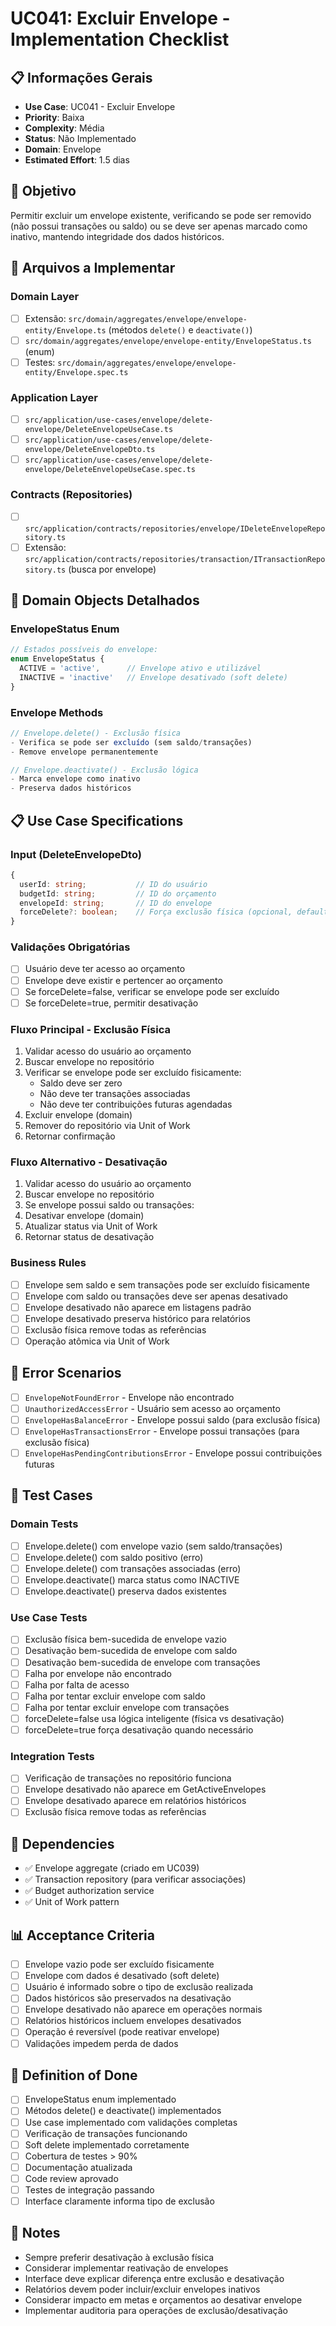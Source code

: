 # UC041: Excluir Envelope - Implementation Checklist

## 📋 **Informações Gerais**
- **Use Case**: UC041 - Excluir Envelope
- **Priority**: Baixa
- **Complexity**: Média
- **Status**: Não Implementado
- **Domain**: Envelope
- **Estimated Effort**: 1.5 dias

## 🎯 **Objetivo**
Permitir excluir um envelope existente, verificando se pode ser removido (não possui transações ou saldo) ou se deve ser apenas marcado como inativo, mantendo integridade dos dados históricos.

## 📁 **Arquivos a Implementar**

### **Domain Layer**
- [ ] Extensão: `src/domain/aggregates/envelope/envelope-entity/Envelope.ts` (métodos `delete()` e `deactivate()`)
- [ ] `src/domain/aggregates/envelope/envelope-entity/EnvelopeStatus.ts` (enum)
- [ ] Testes: `src/domain/aggregates/envelope/envelope-entity/Envelope.spec.ts`

### **Application Layer**
- [ ] `src/application/use-cases/envelope/delete-envelope/DeleteEnvelopeUseCase.ts`
- [ ] `src/application/use-cases/envelope/delete-envelope/DeleteEnvelopeDto.ts`
- [ ] `src/application/use-cases/envelope/delete-envelope/DeleteEnvelopeUseCase.spec.ts`

### **Contracts (Repositories)**
- [ ] `src/application/contracts/repositories/envelope/IDeleteEnvelopeRepository.ts`
- [ ] Extensão: `src/application/contracts/repositories/transaction/ITransactionRepository.ts` (busca por envelope)

## 🧱 **Domain Objects Detalhados**

### **EnvelopeStatus Enum**
```typescript
// Estados possíveis do envelope:
enum EnvelopeStatus {
  ACTIVE = 'active',      // Envelope ativo e utilizável
  INACTIVE = 'inactive'   // Envelope desativado (soft delete)
}
```

### **Envelope Methods**
```typescript
// Envelope.delete() - Exclusão física
- Verifica se pode ser excluído (sem saldo/transações)
- Remove envelope permanentemente

// Envelope.deactivate() - Exclusão lógica
- Marca envelope como inativo
- Preserva dados históricos
```

## 📋 **Use Case Specifications**

### **Input (DeleteEnvelopeDto)**
```typescript
{
  userId: string;           // ID do usuário
  budgetId: string;         // ID do orçamento
  envelopeId: string;       // ID do envelope
  forceDelete?: boolean;    // Força exclusão física (opcional, default: false)
}
```

### **Validações Obrigatórias**
- [ ] Usuário deve ter acesso ao orçamento
- [ ] Envelope deve existir e pertencer ao orçamento
- [ ] Se forceDelete=false, verificar se envelope pode ser excluído
- [ ] Se forceDelete=true, permitir desativação

### **Fluxo Principal - Exclusão Física**
1. Validar acesso do usuário ao orçamento
2. Buscar envelope no repositório
3. Verificar se envelope pode ser excluído fisicamente:
   - Saldo deve ser zero
   - Não deve ter transações associadas
   - Não deve ter contribuições futuras agendadas
4. Excluir envelope (domain)
5. Remover do repositório via Unit of Work
7. Retornar confirmação

### **Fluxo Alternativo - Desativação**
1. Validar acesso do usuário ao orçamento
2. Buscar envelope no repositório
3. Se envelope possui saldo ou transações:
4. Desativar envelope (domain)
5. Atualizar status via Unit of Work
7. Retornar status de desativação

### **Business Rules**
- [ ] Envelope sem saldo e sem transações pode ser excluído fisicamente
- [ ] Envelope com saldo ou transações deve ser apenas desativado
- [ ] Envelope desativado não aparece em listagens padrão
- [ ] Envelope desativado preserva histórico para relatórios
- [ ] Exclusão física remove todas as referências
- [ ] Operação atômica via Unit of Work

## 🚫 **Error Scenarios**
- [ ] `EnvelopeNotFoundError` - Envelope não encontrado
- [ ] `UnauthorizedAccessError` - Usuário sem acesso ao orçamento
- [ ] `EnvelopeHasBalanceError` - Envelope possui saldo (para exclusão física)
- [ ] `EnvelopeHasTransactionsError` - Envelope possui transações (para exclusão física)
- [ ] `EnvelopeHasPendingContributionsError` - Envelope possui contribuições futuras

## 🧪 **Test Cases**

### **Domain Tests**
- [ ] Envelope.delete() com envelope vazio (sem saldo/transações)
- [ ] Envelope.delete() com saldo positivo (erro)
- [ ] Envelope.delete() com transações associadas (erro)
- [ ] Envelope.deactivate() marca status como INACTIVE
- [ ] Envelope.deactivate() preserva dados existentes

### **Use Case Tests**
- [ ] Exclusão física bem-sucedida de envelope vazio
- [ ] Desativação bem-sucedida de envelope com saldo
- [ ] Desativação bem-sucedida de envelope com transações
- [ ] Falha por envelope não encontrado
- [ ] Falha por falta de acesso
- [ ] Falha por tentar excluir envelope com saldo
- [ ] Falha por tentar excluir envelope com transações
- [ ] forceDelete=false usa lógica inteligente (física vs desativação)
- [ ] forceDelete=true força desativação quando necessário

### **Integration Tests**
- [ ] Verificação de transações no repositório funciona
- [ ] Envelope desativado não aparece em GetActiveEnvelopes
- [ ] Envelope desativado aparece em relatórios históricos
- [ ] Exclusão física remove todas as referências

## 🔗 **Dependencies**
- ✅ Envelope aggregate (criado em UC039)
- ✅ Transaction repository (para verificar associações)
- ✅ Budget authorization service
- ✅ Unit of Work pattern

## 📊 **Acceptance Criteria**
- [ ] Envelope vazio pode ser excluído fisicamente
- [ ] Envelope com dados é desativado (soft delete)
- [ ] Usuário é informado sobre o tipo de exclusão realizada
- [ ] Dados históricos são preservados na desativação
- [ ] Envelope desativado não aparece em operações normais
- [ ] Relatórios históricos incluem envelopes desativados
- [ ] Operação é reversível (pode reativar envelope)
- [ ] Validações impedem perda de dados

## 🚀 **Definition of Done**
- [ ] EnvelopeStatus enum implementado
- [ ] Métodos delete() e deactivate() implementados
- [ ] Use case implementado com validações completas
- [ ] Verificação de transações funcionando
- [ ] Soft delete implementado corretamente
- [ ] Cobertura de testes > 90%
- [ ] Documentação atualizada
- [ ] Code review aprovado
- [ ] Testes de integração passando
- [ ] Interface claramente informa tipo de exclusão

## 📝 **Notes**
- Sempre preferir desativação à exclusão física
- Considerar implementar reativação de envelopes
- Interface deve explicar diferença entre exclusão e desativação
- Relatórios devem poder incluir/excluir envelopes inativos
- Considerar impacto em metas e orçamentos ao desativar envelope
- Implementar auditoria para operações de exclusão/desativação
